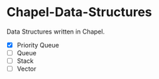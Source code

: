 # Chapel-Data-Structures

Data Structures written in Chapel.

- [x] Priority Queue
- [  ] Queue
- [  ] Stack
- [  ] Vector
